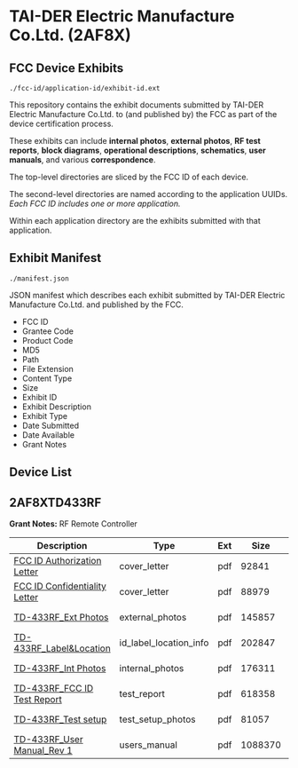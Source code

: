 # TAI-DER Electric Manufacture Co.Ltd. (2AF8X)
## FCC Device Exhibits

```
./fcc-id/application-id/exhibit-id.ext
```

This repository contains the exhibit documents submitted by TAI-DER Electric Manufacture Co.Ltd. to (and published by) the FCC as part of the device certification process.

These exhibits can include **internal photos**, **external photos**, **RF test reports**, **block diagrams**, **operational descriptions**, **schematics**, **user manuals**, and various **correspondence**.

The top-level directories are sliced by the FCC ID of each device.

The second-level directories are named according to the application UUIDs. *Each FCC ID includes one or more application.*

Within each application directory are the exhibits submitted with that application. 

## Exhibit Manifest

```
./manifest.json
```

JSON manifest which describes each exhibit submitted by TAI-DER Electric Manufacture Co.Ltd. and published by the FCC.

- FCC ID
- Grantee Code
- Product Code
- MD5
- Path
- File Extension
- Content Type
- Size
- Exhibit ID
- Exhibit Description
- Exhibit Type
- Date Submitted
- Date Available
- Grant Notes

## Device List
## 2AF8XTD433RF
**Grant Notes:** RF Remote Controller

| Description | Type | Ext | Size | Submitted | Available |
| ----------- | ---- | --- | ---- | --------- | --------- |
| [FCC ID Authorization Letter](2AF8XTD433RF/1fa4d4455aa538b435fd5ceab2418809/2801633.pdf) | cover_letter | pdf | 92841 | 2015-11-03 | 2015-11-04 |
| [FCC ID Confidentiality Letter](2AF8XTD433RF/1fa4d4455aa538b435fd5ceab2418809/2801634.pdf) | cover_letter | pdf | 88979 | 2015-11-03 | 2015-11-04 |
| [TD-433RF_Ext Photos](2AF8XTD433RF/1fa4d4455aa538b435fd5ceab2418809/2801635.pdf) | external_photos | pdf | 145857 | 2015-11-03 | 2015-11-04 |
| [TD-433RF_Label&Location](2AF8XTD433RF/1fa4d4455aa538b435fd5ceab2418809/2801637.pdf) | id_label_location_info | pdf | 202847 | 2015-11-03 | 2015-11-04 |
| [TD-433RF_Int Photos](2AF8XTD433RF/1fa4d4455aa538b435fd5ceab2418809/2801636.pdf) | internal_photos | pdf | 176311 | 2015-11-03 | 2015-11-04 |
| [TD-433RF_FCC ID Test Report](2AF8XTD433RF/1fa4d4455aa538b435fd5ceab2418809/2801640.pdf) | test_report | pdf | 618358 | 2015-11-03 | 2015-11-04 |
| [TD-433RF_Test setup](2AF8XTD433RF/1fa4d4455aa538b435fd5ceab2418809/2801641.pdf) | test_setup_photos | pdf | 81057 | 2015-11-03 | 2015-11-04 |
| [TD-433RF_User Manual_Rev 1](2AF8XTD433RF/1fa4d4455aa538b435fd5ceab2418809/2801642.pdf) | users_manual | pdf | 1088370 | 2015-11-03 | 2015-11-04 |
